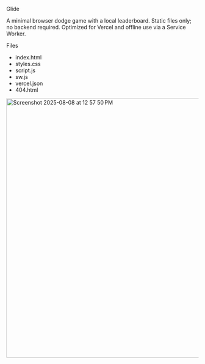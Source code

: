 Glide

A minimal browser dodge game with a local leaderboard. Static files only; no backend required. Optimized for Vercel and offline use via a Service Worker.

Files

- index.html
- styles.css
- script.js
- sw.js
- vercel.json
- 404.html 

<img width="1440" height="678" alt="Screenshot 2025-08-08 at 12 57 50 PM" src="https://github.com/user-attachments/assets/dce5952b-88d0-48ad-af22-9911c13e7672" />

